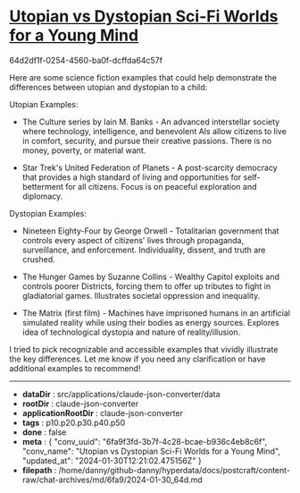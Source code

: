 # [Utopian vs Dystopian Sci-Fi Worlds for a Young Mind](https://claude.ai/chat/6fa9f3fd-3b7f-4c28-bcae-b936c4eb8c6f)

64d2df1f-0254-4560-ba0f-dcffda64c57f

 Here are some science fiction examples that could help demonstrate the differences between utopian and dystopian to a child:

Utopian Examples:

- The Culture series by Iain M. Banks - An advanced interstellar society where technology, intelligence, and benevolent AIs allow citizens to live in comfort, security, and pursue their creative passions. There is no money, poverty, or material want.

- Star Trek's United Federation of Planets - A post-scarcity democracy that provides a high standard of living and opportunities for self-betterment for all citizens. Focus is on peaceful exploration and diplomacy.

Dystopian Examples:  

- Nineteen Eighty-Four by George Orwell - Totalitarian government that controls every aspect of citizens' lives through propaganda, surveillance, and enforcement. Individuality, dissent, and truth are crushed.

- The Hunger Games by Suzanne Collins - Wealthy Capitol exploits and controls poorer Districts, forcing them to offer up tributes to fight in gladiatorial games. Illustrates societal oppression and inequality.  

- The Matrix (first film) - Machines have imprisoned humans in an artificial simulated reality while using their bodies as energy sources. Explores idea of technological dystopia and nature of reality/illusion.

I tried to pick recognizable and accessible examples that vividly illustrate the key differences. Let me know if you need any clarification or have additional examples to recommend!

---

* **dataDir** : src/applications/claude-json-converter/data
* **rootDir** : claude-json-converter
* **applicationRootDir** : claude-json-converter
* **tags** : p10.p20.p30.p40.p50
* **done** : false
* **meta** : {
  "conv_uuid": "6fa9f3fd-3b7f-4c28-bcae-b936c4eb8c6f",
  "conv_name": "Utopian vs Dystopian Sci-Fi Worlds for a Young Mind",
  "updated_at": "2024-01-30T12:21:02.475156Z"
}
* **filepath** : /home/danny/github-danny/hyperdata/docs/postcraft/content-raw/chat-archives/md/6fa9/2024-01-30_64d.md